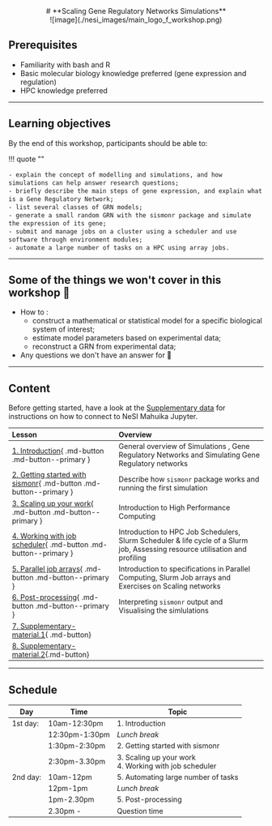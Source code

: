 <center>
# **Scaling Gene Regulatory Networks Simulations**
</center>

<center>
![image](./nesi_images/main_logo_f_workshop.png)
</center>

## Prerequisites

- Familiarity with bash and R
- Basic molecular biology knowledge preferred (gene expression and regulation)
- HPC knowledge preferred

- - -

## Learning objectives

By the end of this workshop, participants should be able to:

!!! quote ""

    - explain the concept of modelling and simulations, and how simulations can help answer research questions;
    - briefly describe the main steps of gene expression, and explain what is a Gene Regulatory Network;
    - list several classes of GRN models;
    - generate a small random GRN with the sismonr package and simulate the expression of its gene;
    - submit and manage jobs on a cluster using a scheduler and use software through environment modules;
    - automate a large number of tasks on a HPC using array jobs.

- - - 

## Some of the things we won't cover in this workshop 🙅

- How to : 
    - construct a mathematical or statistical model for a specific biological system of interest;
    - estimate model parameters based on experimental data;
    - reconstruct a GRN from experimental data;
- Any questions we don't have an answer for 🤦

- - -

## Content

Before getting started, have a look at the [Supplementary data](./07_supplementary.md) for instructions on how to connect to NeSI Mahuika Jupyter.

| **Lesson**                                         | **Overview** | 
|:---------------------------------------------------|:-------------|
|[1. Introduction](./01_introduction.md){ .md-button .md-button--primary }                          | General overview of Simulations , Gene Regulatory Networks and Simulating Gene Regulatory networks |
|[2. Getting started with sismonr](./02_getting_started_sismonr.md){ .md-button .md-button--primary }|Describe how `sismonr` package works and running the first simulation|
|[3. Scaling up your work](./03_scaling_up.md){ .md-button .md-button--primary }| Introduction to High Performance Computing|
|[4. Working with job scheduler](./04_working_with_job_scheduler.md){ .md-button .md-button--primary }|Introduction to HPC Job Schedulers, Slurm Scheduler & life cycle of a Slurm job, Assessing resource utilisation and profiling|
|[5. Parallel job arrays](./05_parallel_job_arrays.md){ .md-button .md-button--primary }|Introduction to specifications in Parallel Computing, Slurm Job arrays and Exercises on Scaling networks|
|[6. Post-processing](./06_post_processing.md){ .md-button .md-button--primary }|Interpreting `sismonr` output and Visualising the simlulations|
|[7. Supplementary-material.1](./07_supplementary.md){ .md-button}||
|[8. Supplementary-material.2](./08_supplementary_2.md){.md-button}||

- - -

## Schedule


| Day      | Time           | Topic                                                          |
|----------|----------------|----------------------------------------------------------------|
| 1st day: | 10am-12:30pm   | 1. Introduction                                                |
|          | 12:30pm-1:30pm | *Lunch break*                                                  |
|          | 1:30pm-2:30pm  | 2. Getting started with sismonr                                |
|          | 2:30pm-3.30pm     | 3. Scaling up your work<br>4. Working with job scheduler       |
| 2nd day: | 10am-12pm      | 5. Automating large number of tasks                            |
|          | 12pm-1pm       | *Lunch break*                                                  |
|          | 1pm-2.30pm        | 5. Post-processing                                             |
|          | 2.30pm -        | Question time                                                  |
